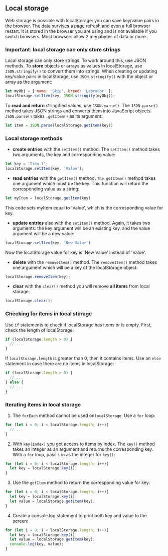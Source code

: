 ## Local storage
Web storage is possible with localStorage: you can save key/value pairs in the browser. The data survives a page refresh and even a full browser restart. It is stored in the browser you are using and is not available if you switch browsers. Most browsers allow 2 megabytes of data or more. 

### Important: local storage can only store strings
Local storage can only store strings. To work around this, use JSON methods. To **store** objects or arrays as values in localStorage, use `JSON.stringify()` to convert them into strings. When creating or updating key/value pairs in localStorage, use `JSON.stringify()` with the object or array as the argument:
```js
let myObj = { name: 'Skip', breed: 'Labrador' };
localStorage.setItem(key, JSON.stringify(myObj));
```
To **read and return** stringified values, use `JSON.parse()`. The `JSON.parse()` method takes JSON strings and converts them into JavaScript objects. `JSON.parse()` takes `.getItem()` as its argument:
```js
let item = JSON.parse(localStorage.getItem(key))
```

### Local storage methods

* **create entries** with the `setItem()` method. The `setItem()` method takes two arguments, the key and corresponding value:
```js
let key = 'Item 1';
localStorage.setItem(key, 'Value');
```
 
* **read entries** with the `getItem()` method. `The getItem()` method takes one argument which must be the key. This function will return the corresponding value as a string:
```js
let myItem = localStorage.getItem(key)
```
This code sets myItem equal to 'Value', which is the corresponding value for key.

* **update entries** also with the `setItem()` method. Again, it takes two arguments: the key argument will be an existing key, and the value argument will be a new value:
```js
localStorage.setItem(key, 'New Value')
```  
Now the localStorage value for key is 'New Value' instead of 'Value'.

* **delete** with the `removeItem()` method. The `removeItem()` method takes one argument which will be a key of the localStorage object:
```js
localStorage.removeItem(key);
```

* **clear** with the `clear()` method you will remove **all items** from local storage:
```js
localStorage.clear();
```

### Checking for items in local storage
Use `if` statements to check if localStorage has items or is empty. First, check the length of localStorage:
```js
if (localStorage.length > 0) {
  // ...
}
```

If `localStorage.length` is greater than 0, then it contains items. Use an `else` statement in case there are no items in localStorage:
```js
if (localStorage.length > 0) {
  // ...
} else {
  // ...
}
```

###  Iterating items in local storage
1. The `forEach` method cannot be used on`localStorage`. Use a `for` loop:
```js
for (let i = 0; i < localStorage.length; i++){
  // ...
}
```
2. With `key(index)` you get access to items by index. The `key()` method takes an integer as an argument and returns the corresponding key. With a `for` loop, pass `i` in as the integer for `key()`:
```js
for (let i = 0; i < localStorage.length; i++){
  let key = localStorage.key(i);
}
```
3. Use the `getItem` method to return the corresponding value for key:
```js
for (let i = 0; i < localStorage.length; i++){
  let key = localStorage.key(i);
  let value = localStorage.getItem(key);
}
```
4. Create a console.log statement to print both key and value to the screen:
```js
for (let i = 0; i < localStorage.length; i++){
  let key = localStorage.key(i);
  let value = localStorage.getItem(key);
  console.log(key, value);
}
```
